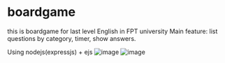# boardgame
this is boardgame for last level English in FPT university
Main feature:
list questions by category, timer, show answers.

Using nodejs(expressjs) + ejs
![image](https://github.com/LerclercDuong/Trans6_Boardgame/assets/89032831/9f5b5344-93f0-431f-9e69-2bd52229e8db)
![image](https://github.com/LerclercDuong/Trans6_Boardgame/assets/89032831/ea67648d-e423-463a-ad5c-96aad9a18e21)

